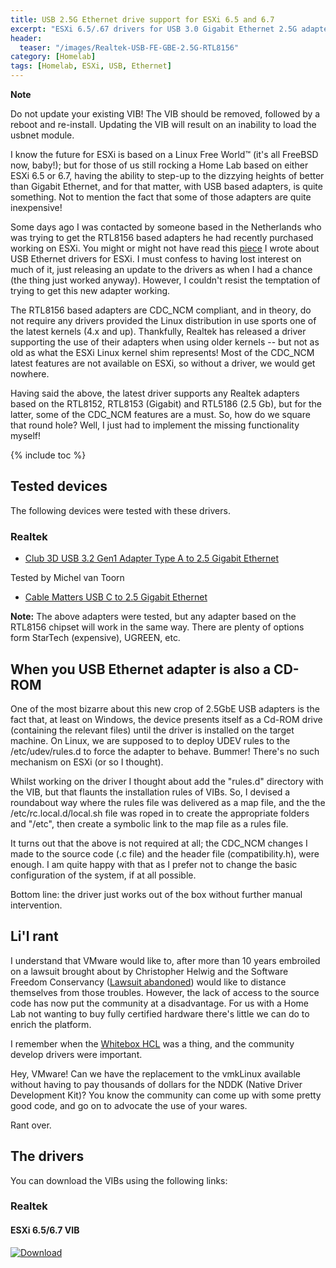 ```yaml
---
title: USB 2.5G Ethernet drive support for ESXi 6.5 and 6.7
excerpt: "ESXi 6.5/.67 drivers for USB 3.0 Gigabit Ethernet 2.5G adapters based on the Realtek RLT8156 chipsets"
header:
  teaser: "/images/Realtek-USB-FE-GBE-2.5G-RTL8156"
category: [Homelab]
tags: [Homelab, ESXi, USB, Ethernet]
---
```


<div class="notice--danger" markdown="1">
<b>Note</b></p> 
Do not update your existing VIB! The VIB should be removed, followed by a reboot and re-install. Updating the VIB will result on an inability to load the usbnet module.
<p></p>
</div> 

I know the future for ESXi is based on a Linux Free World™ (it's all FreeBSD now, baby!); but for those of us still rocking a Home Lab based on either ESXi 6.5 or 6.7, having the ability to step-up to the dizzying heights of better than Gigabit Ethernet, and for that matter, with USB based adapters, is quite something. Not to mention the fact that some of those adapters are quite inexpensive!

Some days ago I was contacted by someone based in the Netherlands who was trying to get the RTL8156 based adapters he had recently purchased working on ESXi. You might or might not have read this [piece](/homelab/Want-a-USB-Ethernet-driver-for-ESXi-You-can-have-two/) I wrote about USB Ethernet drivers for ESXi. I must confess to having lost interest on much of it, just releasing an update to the drivers as when I had a chance (the thing just worked anyway). However, I couldn't resist the temptation of trying to get this new adapter working.

The RTL8156 based adapters are CDC_NCM compliant, and in theory, do not require any drivers provided the Linux distribution in use sports one of the latest kernels (4.x and up). Thankfully, Realtek has released a driver supporting the use of their adapters when using older kernels -- but not as old as what the ESXi Linux kernel shim represents! Most of the CDC_NCM latest features are not available on ESXi, so without a driver, we would get nowhere.

Having said the above, the latest driver supports any Realtek adapters based on the RTL8152, RTL8153 (Gigabit) and RTL5186 (2.5 Gb), but for the latter, some of the CDC_NCM features are a must. So, how do we square that round hole? Well, I just had to implement the missing functionality myself!

{% include toc %}

## Tested devices

The following devices were tested with these drivers.

### Realtek

* [Club 3D USB 3.2 Gen1 Adapter Type A to 2.5 Gigabit Ethernet](https://www.amazon.co.uk/dp/B07Q626XK2/ref=pe_3187911_189395841_TE_dp_1)

Tested by Michel van Toorn

* [Cable Matters USB C to 2.5 Gigabit Ethernet](https://www.amazon.co.uk/Cable-Matters-Gigabit-Ethernet-Supporting/dp/B07TRP96GF/ref=pd_sbs_147_5/258-1923350-0132633?_encoding=UTF8&pd_rd_i=B07TRP96GF&pd_rd_r=71ef283f-2ba7-4531-9224-6ab6f9fef073&pd_rd_w=yn7YQ&pd_rd_wg=idGsr&pf_rd_p=2773aa8e-42c5-4dbe-bda8-5cdf226aa078&pf_rd_r=D7JN6GNKRZRY7XHKZEMY&psc=1&refRID=D7JN6GNKRZRY7XHKZEMY)

<b>Note:</b> The above adapters were tested, but any adapter based on the RTL8156 chipset will work in the same way. There are plenty of options form StarTech (expensive), UGREEN, etc.

## When you USB Ethernet adapter is also a CD-ROM

One of the most bizarre about this new crop of 2.5GbE USB adapters is the fact that, at least on Windows, the device presents itself as a Cd-ROM drive (containing the relevant files) until the driver is installed on the target machine. On Linux, we are supposed to to deploy UDEV rules to the /etc/udev/rules.d to force the adapter to behave. Bummer! There's no such mechanism on ESXi (or so I thought).

Whilst working on the driver I thought about add the "rules.d" directory with the VIB, but that flaunts the installation rules of VIBs. So, I devised a roundabout way where the rules file was delivered as a map file, and the the /etc/rc.local.d/local.sh file was roped in to create the appropriate folders and "/etc", then create a symbolic link to the map file as a rules file.

It turns out that the above is not required at all; the CDC_NCM changes I made to the source code (.c file) and the header file (compatibility.h), were enough. I am quite happy with that as I prefer not to change the basic configuration of the system, if at all possible.

Bottom line: the driver just works out of the box without further manual intervention.

## Li'l rant

I understand that VMware would like to, after more than 10 years embroiled on a lawsuit brought about by Christopher Helwig and the Software Freedom Conservancy ([Lawsuit abandoned](https://www.zdnet.com/article/linux-developer-abandons-vmware-lawsuit/)) would like to distance themselves from those troubles. However, the lack of access to the source code has now put the community at a disadvantage. For us with a Home Lab not wanting to buy fully certified hardware there's little we can do to enrich the platform. 

I remember when the [Whitebox HCL](https://www.vm-help.com/esx40i/esx-esxi-4-vmdirectpath-whitebox-hcl) was a thing, and the community develop drivers were important.

Hey, VMware! Can we have the replacement to the vmkLinux available without having to pay thousands of dollars for the NDDK (Native Driver Development Kit)? You know the community can come up with some pretty good code, and go on to advocate the use of your wares.

Rant over.

## The drivers

You can download the VIBs using the following links:

### Realtek

#### ESXi 6.5/6.7 VIB

[ ![Download](https://api.bintray.com/packages/gomesjj/VIBs/r8152_esxi65_vib/images/download.svg) ](https://bintray.com/gomesjj/VIBs/r8152_esxi65_vib/_latestVersion)
